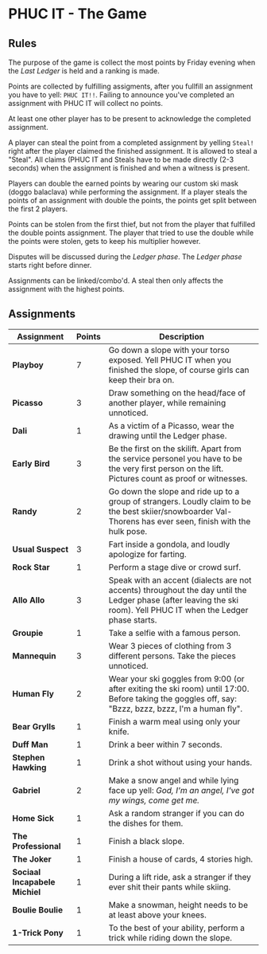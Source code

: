 # PHUC IT - The Game

## Rules
The purpose of the game is collect the most points by Friday evening when the _Last Ledger_ is held and a ranking is made.

Points are collected by fulfilling assigments, after you fullfill an assignment you have to yell: `PHUC IT!!`.
Failing to announce you've completed an assignment with PHUC IT will collect no points.
 
At least one other player has to be present to acknowledge the completed assignment. 

A player can steal the point from a completed assignment by yelling `Steal!` right after the player claimed the finished assignment.
It is allowed to steal a "Steal". All claims (PHUC IT and Steals have to be made directly (2-3 seconds) when the assignment is finished and when a witness is present.

Players can double the earned points by wearing our custom ski mask (doggo balaclava) while performing the assignment. 
If a player steals the points of an assignment with double the points, the points get split between the first 2 players. 

Points can be stolen from the first thief, but not from the player that fulfilled the double points assignment.
The player that tried to use the double while the points were stolen, gets to keep his multiplier however.

Disputes will be discussed during the _Ledger phase_. The _Ledger phase_ starts right before dinner.

Assignments can be linked/combo'd. A steal then only affects the assignment with the highest points.

## Assignments

| Assignment | Points | Description |
| --- | --- | --- |
| **Playboy** | 7 |  Go down a slope with your torso exposed. Yell PHUC IT when you finished the slope, of course girls can keep their bra on. |
| **Picasso** | 3 |  Draw something on the head/face of another player, while remaining unnoticed. |  
| **Dali** | 1 |  As a victim of a Picasso, wear the drawing until the Ledger phase. |
| **Early Bird** | 3 | Be the first on the skilift. Apart from the service personel you have to be the very first person on the lift. Pictures count as proof or witnesses. |
| **Randy** | 2 |  Go down the slope and ride up to a group of strangers. Loudly claim to be the best skiier/snowboarder Val-Thorens has ever seen, finish with the hulk pose. |
| **Usual Suspect** | 3 | Fart inside a gondola, and loudly apologize for farting. |
| **Rock Star** | 1 | Perform a stage dive or crowd surf. |
| **Allo Allo** | 3 | Speak with an accent (dialects are not accents) throughout the day until the Ledger phase (after leaving the ski room). Yell PHUC IT when the Ledger phase starts. |
| **Groupie** | 1 | Take a selfie with a famous person. |
| **Mannequin** | 3 | Wear 3 pieces of clothing from 3 different persons. Take the pieces unnoticed. |
| **Human Fly** | 2 | Wear your ski goggles from 9:00 (or after exiting the ski room) until 17:00. Before taking the goggles off, say: "Bzzz, bzzz, bzzz, I'm a human fly". |
| **Bear Grylls** | 1 | Finish a warm meal using only your knife. |
| **Duff Man** | 1 | Drink a beer within 7 seconds. |
| **Stephen Hawking** | 1 | Drink a shot without using your hands. |
| **Gabriel** | 2 | Make a snow angel and while lying face up yell: _God, I'm an angel, I've got my wings, come get me._ |
| **Home Sick** | 1 | Ask a random stranger if you can do the dishes for them. |
| **The Professional** | 1 | Finish a black slope. |
| **The Joker** | 1 | Finish a house of cards, 4 stories high. |
| **Sociaal Incapabele Michiel** | 1 | During a lift ride, ask a stranger if they ever shit their pants while skiing. |
| **Boulie Boulie** | 1 | Make a snowman, height needs to be at least above your knees. |
| **1-Trick Pony** | 1 | To the best of your ability, perform a trick while riding down the slope. |